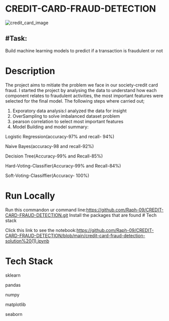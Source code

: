 # CREDIT-CARD-FRAUD-DETECTION

![credit_card_image](https://user-images.githubusercontent.com/72034856/121237476-008c3800-c88f-11eb-81c7-067f1e1fb840.jpg)


## #Task: 
Build machine learning models to predict if a transaction is fraudulent or not
# Description
The project aims to mitiate the problem we face in our society-credit card fraud.
I started the project by analysing the data to understand how each component relates to fraudulent activities, the most important features were selected for the final model.
The following steps where carried out;
1) Exporatory data analysis:I analyzed the data for insight
2) OverSampling to solve imbalanced dataset problem
3) pearson correlation to select most important features
4) Model Building and model summary:

Logistic Regression(accuracy-97% and recall- 94%)

Naive Bayes(accuracy-98 and recall-92%)

Decision Tree(Accuracy-99% and Recall-85%)

Hard-Voting-Classifier(Accuracy-99% and Recall-84%)

Soft-Voting-Classiffier(Accuracy- 100%)
    
 # Run Locally
  Run this commandon ur command line:https://github.com/Raph-09/CREDIT-CARD-FRAUD-DETECTION.git
  Install the packages that are found # Tech stack
  
Click this link to see the notebook:https://github.com/Raph-09/CREDIT-CARD-FRAUD-DETECTION/blob/main/credit-card-fraud-detection-solution%20(1).ipynb
  
 # Tech Stack
 sklearn
 
 pandas
 
 numpy
 
 matplotlib
 
 seaborn 
 

                                                                                                                                                    
